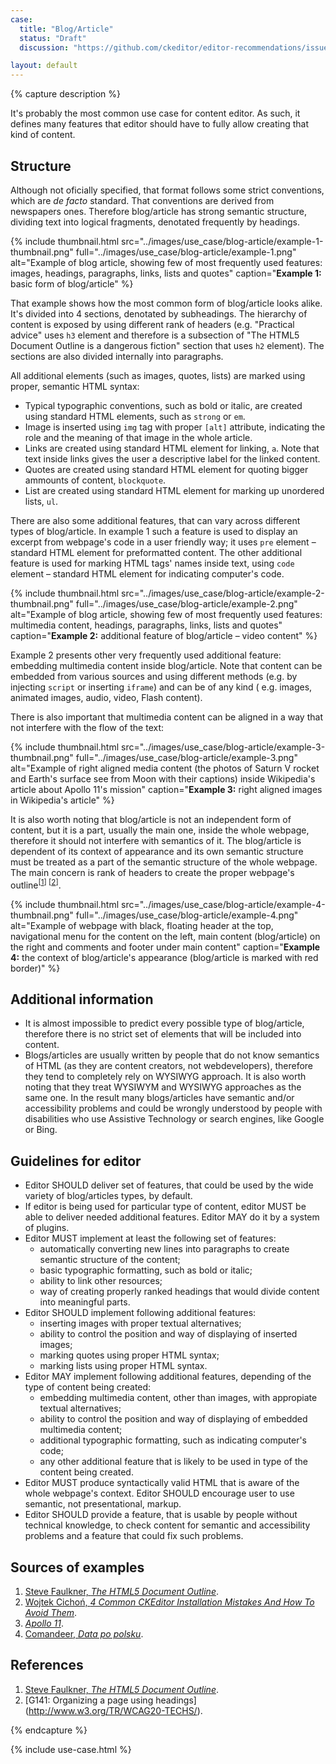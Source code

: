 ```yaml
---
case:
  title: "Blog/Article"
  status: "Draft"
  discussion: "https://github.com/ckeditor/editor-recommendations/issues/9"

layout: default
---
```


{% capture description %}

It's probably the most common use case for content editor. As such, it defines many features that editor should have to fully allow creating that kind of content.

## Structure

Although not oficially specified, that format follows some strict conventions, which are <i>de facto</i> standard. That conventions are derived from newspapers ones. Therefore blog/article has strong semantic structure, dividing text into logical fragments, denotated frequently by headings.

{% include thumbnail.html src="../images/use_case/blog-article/example-1-thumbnail.png" full="../images/use_case/blog-article/example-1.png" alt="Example of blog article, showing few of most frequently used features: images, headings, paragraphs, links, lists and quotes" caption="<b>Example 1:</b> basic form of blog/article" %}

That example shows how the most common form of blog/article looks alike. It's divided into 4 sections, denotated by subheadings. The hierarchy of content is exposed by using different rank of headers (e.g. "Practical advice" uses `h3` element and therefore is a subsection of "The HTML5 Document Outline is a dangerous fiction" section that uses `h2` element). The sections are also divided internally into paragraphs.

All additional elements (such as images, quotes, lists) are marked using proper, semantic HTML syntax:

* Typical typographic conventions, such as bold or italic, are created using standard HTML elements, such as `strong` or `em`.
* Image is inserted using `img` tag with proper `[alt]` attribute, indicating the role and the meaning of that image in the whole article.
* Links are created using standard HTML element for linking, `a`. Note that text inside links gives the user a descriptive label for the linked content.
* Quotes are created using standard HTML element for quoting bigger ammounts of content, `blockquote`.
* List are created using standard HTML element for marking up unordered lists, `ul`.

There are also some additional features, that can vary across different types of blog/article. In example 1 such a feature is used to display an excerpt from webpage's code in a user friendly way; it uses `pre` element – standard HTML element for preformatted content. The other additional feature is used for marking HTML tags' names inside text, using `code` element – standard HTML element for indicating computer's code.

{% include thumbnail.html src="../images/use_case/blog-article/example-2-thumbnail.png" full="../images/use_case/blog-article/example-2.png" alt="Example of blog article, showing few of most frequently used features: multimedia content, headings, paragraphs, links, lists and quotes" caption="<b>Example 2:</b> additional feature of blog/article – video content" %}

Example 2 presents other very frequently used additional feature: embedding multimedia content inside blog/article. Note that content can be embedded from various sources and using different methods (e.g. by injecting `script` or inserting `iframe`) and can be of any kind ( e.g. images, animated images, audio, video, Flash content).

There is also important that multimedia content can be aligned in a way that not interfere with the flow of the text:

{% include thumbnail.html src="../images/use_case/blog-article/example-3-thumbnail.png" full="../images/use_case/blog-article/example-3.png" alt="Example of right aligned media content (the photos of Saturn V rocket and Earth's surface see from Moon with their captions) inside Wikipedia's article about Apollo 11's mission" caption="<b>Example 3:</b> right aligned images in Wikipedia's article" %}

It is also worth noting that blog/article is not an independent form of content, but it is a part, usually the main one, inside the whole webpage, therefore it should not interfere with semantics of it. The blog/article is dependent of its context of appearance and its own semantic structure must be treated as a part of the semantic structure of the whole webpage. The main concern is rank of headers to create the proper webpage's outline<sup>[[1](#ref1)] [[2](#ref2)]</sup>.

{% include thumbnail.html src="../images/use_case/blog-article/example-4-thumbnail.png" full="../images/use_case/blog-article/example-4.png" alt="Example of webpage with black, floating header at the top, navigational menu for the content on the left, main content (blog/article) on the right and comments and footer under main content" caption="<b>Example 4:</b> the context of blog/article's appearance (blog/article is marked with red border)" %}

## Additional information

* It is almost impossible to predict every possible type of blog/article, therefore there is no strict set of elements that will be included into content.
* Blogs/articles are usually written by people that do not know semantics of HTML (as they are content creators, not webdevelopers), therefore they tend to completely rely on WYSIWYG approach. It is also worth noting that they treat WYSIWYM and WYSIWYG approaches as the same one. In the result many blogs/articles have semantic and/or accessibility problems and could be wrongly understood by people with disabilities who use Assistive Technology or search engines, like Google or Bing.

## Guidelines for editor

* Editor SHOULD deliver set of features, that could be used by the wide variety of blog/articles types, by default.
* If editor is being used for particular type of content, editor MUST be able to deliver needed additional features. Editor MAY do it by a system of plugins.
* Editor MUST implement at least the following set of features:
	* automatically converting new lines into paragraphs to create semantic structure of the content;
	* basic typographic formatting, such as bold or italic;
	* ability to link other resources;
	* way of creating properly ranked headings that would divide content into meaningful parts.
* Editor SHOULD implement following additional features:
	* inserting images with proper textual alternatives;
	* ability to control the position and way of displaying of inserted images;
	* marking quotes using proper HTML syntax;
	* marking lists using proper HTML syntax.
* Editor MAY implement following additional features, depending of the type of content being created:
	* embedding multimedia content, other than images, with appropiate textual alternatives;
	* ability to control the position and way of displaying of embedded multimedia content;
	* additional typographic formatting, such as indicating computer's code;
	* any other additional feature that is likely to be used in type of the content being created.
* Editor MUST produce syntactically valid HTML that is aware of the whole webpage's context. Editor SHOULD encourage user to use semantic, not presentational, markup.
* Editor SHOULD provide a feature, that is usable by people without technical knowledge, to check content for semantic and accessibility problems and a feature that could fix such problems.

## Sources of examples

1. [Steve Faulkner, <i>The HTML5 Document Outline</i>](https://www.paciellogroup.com/blog/2013/10/html5-document-outline/).
2. [Wojtek Cichoń, <i>4 Common CKEditor Installation Mistakes And How To Avoid Them</i>](http://ckeditor.com/blog/4-Common-CKEditor-Installation-Mistakes-And-How-To-Avoid-Them).
3. [<i>Apollo 11</i>](https://en.wikipedia.org/wiki/Apollo_11).
4. [Comandeer, <i>Data po polsku</i>](http://tutorials.comandeer.pl/js-intl.html).

## References

1. <a id="ref1"></a>[Steve Faulkner, <i>The HTML5 Document Outline</i>](https://www.paciellogroup.com/blog/2013/10/html5-document-outline/).
2. <a id="ref2"></a>[G141: Organizing a page using headings](http://www.w3.org/TR/WCAG20-TECHS/<G141 class="html"></G141>).

{% endcapture %}

{% include use-case.html %}
